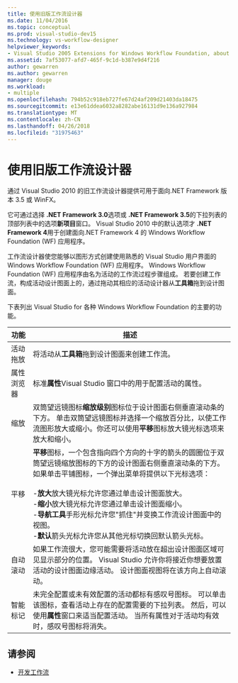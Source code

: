 ```yaml
---
title: 使用旧版工作流设计器
ms.date: 11/04/2016
ms.topic: conceptual
ms.prod: visual-studio-dev15
ms.technology: vs-workflow-designer
helpviewer_keywords:
- Visual Studio 2005 Extensions for Windows Workflow Foundation, about
ms.assetid: 7af53077-afd7-465f-9c1d-b387e9d4f216
author: gewarren
ms.author: gewarren
manager: douge
ms.workload:
- multiple
ms.openlocfilehash: 794b52c918eb727fe67d24af209d21403da18475
ms.sourcegitcommit: e13e61ddea6032a8282abe16131d9e136a927984
ms.translationtype: MT
ms.contentlocale: zh-CN
ms.lasthandoff: 04/26/2018
ms.locfileid: "31975463"
---
```

# <a name="using-the-legacy-workflow-designer"></a>使用旧版工作流设计器

通过 Visual Studio 2010 的旧工作流设计器提供可用于面向.NET Framework 版本 3.5 或 WinFX。

它可通过选择 **.NET Framework 3.0**选项或 **.NET Framework 3.5**的下拉列表的顶部列表中的选项**新项目**窗口。 Visual Studio 2010 中的默认选项才 **.NET Framework 4**用于创建面向.NET Framework 4 的 Windows Workflow Foundation (WF) 应用程序。

工作流设计器使您能够以图形方式创建使用熟悉的 Visual Studio 用户界面的 Windows Workflow Foundation (WF) 应用程序。 Windows Workflow Foundation (WF) 应用程序由名为活动的工作流过程步骤组成。 若要创建工作流，构成活动设计图面上的，通过拖动其相应的活动设计器从**工具箱**拖到设计图面。

下表列出 Visual Studio for 各种 Windows Workflow Foundation 的主要的功能。

|功能|描述|
|-------------|-----------------|
|活动拖放|将活动从**工具箱**拖到设计图面来创建工作流。|
|属性浏览器|标准**属性**Visual Studio 窗口中的用于配置活动的属性。|
|缩放|双筒望远镜图标**缩放级别**图标位于设计图面右侧垂直滚动条的下方。 单击双筒望远镜图标并选择一个缩放百分比，以使工作流图形放大或缩小。你还可以使用**平移**图标放大镜光标选项来放大和缩小。|
|平移|**平移**图标，一个包含指向四个方向的十字的箭头的圆圈位于双筒望远镜缩放图标的下方的设计图面右侧垂直滚动条的下方。 如果单击平铺图标，一个弹出菜单将提供以下光标选项：<br /><br /> -**放大**放大镜光标允许您通过单击设计图面放大。<br />-**缩小**放大镜光标允许您通过单击设计图面缩小。<br />-**导航工具**手形光标允许您"抓住"并变换工作流设计图面中的视图。<br />-**默认**箭头光标允许您从其他光标切换回默认箭头光标。|
|自动滚动|如果工作流很大，您可能需要将活动放在超出设计图面区域可见显示部分的位置。 Visual Studio 允许你将接近你想要放置活动的设计图面边缘活动。 设计图面视图将在该方向上自动滚动。|
|智能标记|未完全配置或未有效配置的活动都标有感叹号图标。 可以单击该图标，查看活动上存在的配置需要的下拉列表。 然后，可以使用**属性**窗口来适当配置活动。 当所有属性对于活动均有效时，感叹号图标将消失。|

## <a name="see-also"></a>请参阅

- [开发工作流](http://go.microsoft.com/fwlink?LinkID=65010)